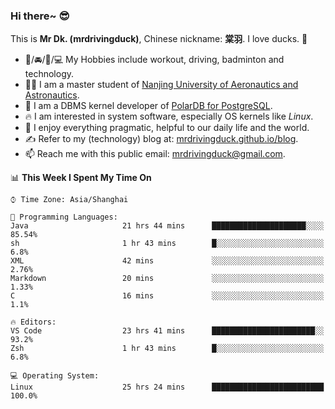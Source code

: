 ### Hi there~ 😎

This is **Mr Dk. (mrdrivingduck)**, Chinese nickname: **棠羽**. I love ducks. 🦆

- 💪/🚘/🏸/💻 My Hobbies include workout, driving, badminton and technology.
- 👨‍🎓 I am a master student of [Nanjing University of Aeronautics and Astronautics](https://en.wikipedia.org/wiki/Nanjing_University_of_Aeronautics_and_Astronautics).
- 🍊 I am a DBMS kernel developer of [PolarDB for PostgreSQL](https://github.com/ApsaraDB/PolarDB-for-PostgreSQL).
- 🔥 I am interested in system software, especially OS kernels like *Linux*.
- 🔧 I enjoy everything pragmatic, helpful to our daily life and the world.
- ✍ Refer to my (technology) blog at: [mrdrivingduck.github.io/blog](https://www.mrdrivingduck.cn/blog/#/).
- 📫 Reach me with this public email: [mrdrivingduck@gmail.com](mailto:mrdrivingduck@gmail.com).

<!--START_SECTION:waka-->
📊 **This Week I Spent My Time On** 

```text
⌚︎ Time Zone: Asia/Shanghai

💬 Programming Languages: 
Java                     21 hrs 44 mins      █████████████████████░░░░   85.54% 
sh                       1 hr 43 mins        █░░░░░░░░░░░░░░░░░░░░░░░░   6.8% 
XML                      42 mins             ░░░░░░░░░░░░░░░░░░░░░░░░░   2.76% 
Markdown                 20 mins             ░░░░░░░░░░░░░░░░░░░░░░░░░   1.33% 
C                        16 mins             ░░░░░░░░░░░░░░░░░░░░░░░░░   1.1%

🔥 Editors: 
VS Code                  23 hrs 41 mins      ███████████████████████░░   93.2% 
Zsh                      1 hr 43 mins        █░░░░░░░░░░░░░░░░░░░░░░░░   6.8%

💻 Operating System: 
Linux                    25 hrs 24 mins      █████████████████████████   100.0%

```


<!--END_SECTION:waka-->

<!-- ![Mr Dk.'s GitHub Stats](https://github-readme-stats.vercel.app/api?username=mrdrivingduck&count_private&show_icons=true&theme=buefy) -->

<!-- ![Most Used Languages](https://github-readme-stats.vercel.app/api/top-langs/?username=mrdrivingduck&exclude_repo=mips32-CPU,snort-tcp-socket&theme=buefy&layout=compact&langs_count=10) -->


<!--
**mrdrivingduck/mrdrivingduck** is a ✨ _special_ ✨ repository because its `README.md` (this file) appears on your GitHub profile.

Here are some ideas to get you started:

- 🔭 I’m currently working on ...
- 🌱 I’m currently learning ...
- 👯 I’m looking to collaborate on ...
- 🤔 I’m looking for help with ...
- 💬 Ask me about ...
- 📫 How to reach me: ...
- 😄 Pronouns: ...
- ⚡ Fun fact: ...
-->
